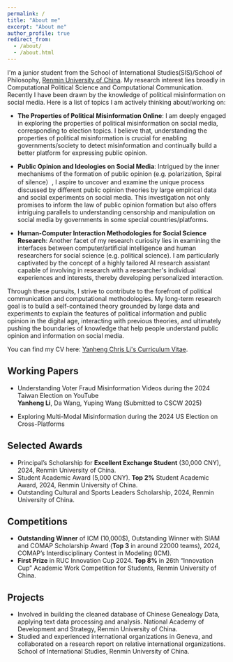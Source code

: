 ```yaml
---
permalink: /
title: "About me"
excerpt: "About me"
author_profile: true
redirect_from: 
  - /about/
  - /about.html
---
```


I'm a junior student from the School of International Studies(SIS)/School of Philosophy, [Renmin University of China](https://www.ruc.edu.cn/). My research interest lies broadly in Computational Political Science and Computational Communication. Recently I have been drawn by the knowledge of political misinformation on social media. Here is a list of topics I am actively thinking about/working on: 
- **The Properties of Political Misinformation Online**: I am deeply engaged in exploring the properties of political misinformation on social media, corresponding to election topics. I believe that, understanding the properties of political misinformation is crucial for enabling governments/society to detect misinformation and continually build a better platform for expressing public opinion.

- **Public Opinion and Ideologies on Social Media**: Intrigued by the inner mechanisms of the formation of public opinion (e.g. polarization, Spiral of silence）, I aspire to uncover and examine the unique process discussed by different public opinion theories by large empirical data and social experiments on social media. This investigation not only promises to inform the law of public opinion formation but also offers intriguing parallels to understanding censorship and manipulation on social media by governments in some special countries/platforms.

- **Human-Computer Interaction Methodologies for Social Science Research**: Another facet of my research curiosity lies in examining the interfaces between computer/artificial intelligence and human researchers for social science (e.g. political science). I am particularly captivated by the concept of a highly tailored AI research assistant capable of involving in research with a researcher's individual experiences and interests, thereby developing personalized interaction.

Through these pursuits, I strive to contribute to the forefront of political communication and computational methodologies. My long-term research goal is to build a self-contained theory grounded by large data and experiments to explain the features of political information and public opinion in the digital age, interacting with previous theories, and ultimately pushing the boundaries of knowledge that help people understand public opinion and information on social media.

You can find my CV here: [Yanheng Chris Li's Curriculum Vitae](../assets/Curriculum_Vitae.pdf).

## Working Papers

- Understanding Voter Fraud Misinformation Videos during the 2024 Taiwan Election on YouTube <br>
**Yanheng Li**, Da Wang, Yuping Wang
   (Submitted to CSCW 2025)  

- Exploring Multi-Modal Misinformation during the 2024 US Election on Cross-Platforms <be>


## Selected Awards
- Principal’s Scholarship for **Excellent Exchange Student** (30,000 CNY), 2024, Renmin University of China.
- Student Academic Award (5,000 CNY). **Top 2%** Student Academic Award, 2024, Renmin University of China.
- Outstanding Cultural and Sports Leaders Scholarship, 2024, Renmin University of China.


## Competitions
- **Outstanding Winner** of ICM (10,000$), Outstanding Winner with SIAM and COMAP Scholarship Award (**Top 3** in around 22000 teams), 2024, COMAP’s Interdisciplinary Contest in Modeling (ICM).
- **First Prize** in RUC Innovation Cup 2024. **Top 8%** in 26th “Innovation Cup” Academic Work Competition
for Students, Renmin University of China.


## Projects
- Involved in building the cleaned database of Chinese Genealogy Data, applying text data processing and analysis. National Academy of Development and Strategy, Renmin University of China.
- Studied and experienced international organizations in Geneva, and collaborated on a research report on relative international organizations. School of International Studies, Renmin University of China.


<!--<a href='https://clustrmaps.com/site/1bzs6'  title='Visit tracker'>
  <img src='//clustrmaps.com/map_v2.png?d=MtsfYgtIlqtL9wcmZXok1hKh3RwcTQtk7gMG3_8hsCI&cl=ffffff&w=600'/>
</a>



<!-- [Email](mailto:2200016651@stu.pku.edu.cn) / [Github](https://github.com/leejamesss) / [Wechat](../images/wechat.jpg) / [CSDN](https://blog.csdn.net/m0_72410588?spm=1000.2115.3001.5343) -->

